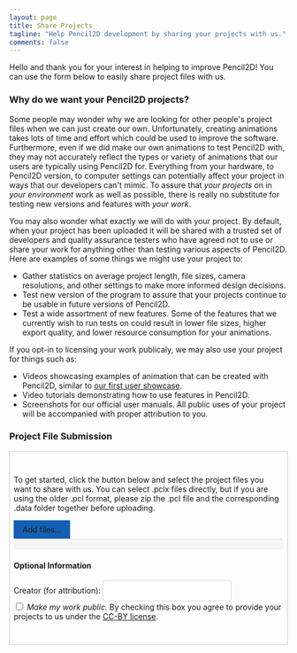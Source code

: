 ```yaml
---
layout: page
title: Share Projects
tagline: "Help Pencil2D development by sharing your projects with us."
comments: false
---
```


<style>
.container {
  border: 1px solid #ccc;
  padding: 2em 0.5em 2em 0.5em;
}

#optional {
  margin-bottom: 1em;
}

#submit {
  display: none;
}

.remove-btn {
  float: right;
  display: inline-block;
}

.btn, .btn:hover {
	background: rgb(20,95,179);
	border-color: rgb(67,128,196);
  padding: 0.5rem 1rem;
}

.success {
  color: #5cb85c;
}

.fail {
  color: #FF0000;
}

input[type=text] {
	display: inline-block;
	width: auto;
	height: calc(1.5em + 0.75rem + 2px);
	padding: 0.375rem 0.75rem;
	font-size: 1rem;
	font-weight: 400;
	line-height: 1.5;
	background-color: #fff;
	background-clip: padding-box;
	border: 1px solid #ced4da;
	border-radius: 0.25rem;
}

.progress {
	height: 20px;
	margin-bottom: 20px;
	overflow: hidden;
	background-color: #f5f5f5;
	border-radius: 4px;
	-webkit-box-shadow: inset 0 1px 2px rgba(0,0,0,.1);
	box-shadow: inset 0 1px 2px rgba(0,0,0,.1);
}

.progress-bar {
  float: left;
  width: 0%;
  height: 100%;
  font-size: @font-size-small;
  line-height: @line-height-computed;
  color: @progress-bar-color;
  text-align: center;
  background-color: @progress-bar-bg;
  .box-shadow(inset 0 -1px 0 rgba(0,0,0,.15));
  .transition(width .6s ease);
}

.progress-bar-success {
	background-color: #5cb85c;
}

.fileinput-button {
	position: relative;
	overflow: hidden;
	display: inline-block;
}

.fileinput-button input {
	position: absolute;
	top: 0;
	right: 0;
	margin: 0;
	opacity: 0;
	-ms-filter: 'alpha(opacity=0)';
	font-size: 200px !important;
	direction: ltr;
	cursor: pointer;
}
</style>

Hello and thank you for your interest in helping to improve Pencil2D! You can use the form below to easily share project files with us.

### Why do we want your Pencil2D projects?

Some people may wonder why we are looking for other people's project files when we can just create our own. Unfortunately, creating animations takes lots of time and effort which could be used to improve the software. Furthermore, even if we did make our own animations to test Pencil2D with, they may not accurately reflect the types or variety of animations that our users are typically using Pencil2D for. Everything from your hardware, to Pencil2D version, to computer settings can potentially affect your project in ways that our developers can't mimic. To assure that *your projects* on in *your environment* work as well as possible, there is really no substitute for testing new versions and features with *your work*.

You may also wonder what exactly we will do with your project. By default, when your project has been uploaded it will be shared with a trusted set of developers and quality assurance testers who have agreed not to use or share your work for anything other than testing various aspects of Pencil2D. Here are examples of some things we might use your project to:
- Gather statistics on average project length, file sizes, camera resolutions, and other settings to make more informed design decisions.
- Test new version of the program to assure that your projects continue to be usable in future versions of Pencil2D.
- Test a wide assortment of new features. Some of the features that we currently wish to run tests on could result in lower file sizes, higher export quality, and lower resource consumption for your animations.

If you opt-in to licensing your work publicaly, we may also use your project for things such as:
- Videos showcasing examples of animation that can be created with Pencil2D, similar to [our first user showcase](https://www.youtube.com/watch?v=aa9PCu_UZpg).
- Video tutorials demonstrating how to use features in Pencil2D.
- Screenshots for our official user manuals.
All public uses of your project will be accompanied with proper attribution to you.

### Project File Submission

<div class="container">
  <p>To get started, click the button below and select the project files you want to share with us. You can select .pclx files directly, but if you are using the older .pcl format, please zip the .pcl file and the corresponding .data folder together before uploading.</p>
  <span class="btn btn-success fileinput-button">
    <span>Add files...</span>
    <!-- The file input field used as target for the file upload widget -->
    <input id="fileupload" type="file" name="files[]" multiple>
  </span>
  <!-- The global progress bar -->
  <div id="progress" class="progress">
    <div class="progress-bar progress-bar-success"></div>
  </div>
  <!-- The container for the uploaded files -->
  <div id="files" class="files"></div>
  <div id="optional">
    <h4>Optional Information</h4>
    <label>Creator (for attribution): <input type="text" id="creator"></label><br />
    <label><input type="checkbox" id="public"> <em>Make my work public.</em> By checking this box you agree to provide your projects to us under the <a href="https://creativecommons.org/licenses/by/4.0/" target="_blank">CC-BY license</a>.</label>
  </div>
  <button id="submit" class="btn">Submit</button>
</div>

<script src="https://ajax.googleapis.com/ajax/libs/jquery/3.2.1/jquery.min.js" integrity="sha384-xBuQ/xzmlsLoJpyjoggmTEz8OWUFM0/RC5BsqQBDX2v5cMvDHcMakNTNrHIW2I5f" crossorigin="anonymous"></script>
 <script src="https://ajax.googleapis.com/ajax/libs/jqueryui/1.12.1/jquery-ui.min.js" integrity="sha384-Dziy8F2VlJQLMShA6FHWNul/veM9bCkRUaLqr199K94ntO5QUrLJBEbYegdSkkqX" crossorigin="anonymous"></script>
<!-- The Iframe Transport is required for browsers without support for XHR file uploads -->
<script src="https://cdnjs.cloudflare.com/ajax/libs/blueimp-file-upload/9.28.0/js/jquery.iframe-transport.min.js" integrity="sha256-64JcdNc4W47Ue2P1/xTqUx2OMXyQZXT4mM9jwstqy8Y=" crossorigin="anonymous"></script>
<!-- The basic File Upload plugin -->
<script src="https://cdnjs.cloudflare.com/ajax/libs/blueimp-file-upload/9.28.0/js/jquery.fileupload.min.js" integrity="sha256-rFUfBX6nxajRE557glMx+ybBdfL9NXf8woMA1M1Tw0w=" crossorigin="anonymous"></script>
<!-- The File Upload processing plugin -->
<script src="https://cdnjs.cloudflare.com/ajax/libs/blueimp-file-upload/9.28.0/js/jquery.fileupload-process.min.js" integrity="sha256-ePcoK5ltgAtj9CuyPsYFB+HOjKLOcpjJJLTANg1ZUCI=" crossorigin="anonymous"></script>
<!-- The File Upload validation plugin -->
<script src="https://cdnjs.cloudflare.com/ajax/libs/blueimp-file-upload/9.28.0/js/jquery.fileupload-validate.min.js" integrity="sha256-c96UMs+q+WrxgiUMpS0QQWEZvJrgmErvOV6T4UsiK/A=" crossorigin="anonymous"></script>

<script>
activeData = null;
allData = [];
$(function () {
    'use strict';
    // Change this to the location of your server-side upload handler:
    var url = 'https://squarechair.net/p2dupload/jQuery-File-Upload/server/php/';
    $('#submit').on('click', function() {
      var $this = $(this);
      if(activeData) {
        activeData.abort();
        $this.text('Upload');
      }
      else {
        $this.text('Cancel');
        activeData = allData[0];
        if(activeData) {
          activeData.submit();
        }
      }
    });
    var removeButton = $('<span>X</span>')
      .addClass('remove-btn')
      .on('click', function () {
        $(this).parent().parent().remove();
        /*var $this = $(this),
            data = $this.data();
        $this
            .off('click')
            .text('Abort')
            .on('click', function () {
                $this.remove();
                data.abort();
            });
        data.submit().always(function () {
            $this.remove();
        });*/
      });
        /*uploadButton = $('<button/>')
            .addClass('btn btn-primary')
            .prop('disabled', true)
            .text('Processing...')
            .on('click', function () {
                var $this = $(this),
                    data = $this.data();
                $this
                    .off('click')
                    .text('Abort')
                    .on('click', function () {
                        $this.remove();
                        data.abort();
                    });
                data.submit().always(function () {
                    $this.remove();
                });
            });*/
    $('#fileupload').fileupload({
        url: url,
        dataType: 'json',
        autoUpload: false,
        acceptFileTypes: /(\.|\/)(pclx|zip)$/i,
        maxFileSize: 2000000000,
        maxChunkSize: 1000000,
        disableImageResize: true
    }).on('fileuploadsubmit', function (e, data) {
      var input = $('#input');
      data.formData = { 'creator': $('#creator').val(), 'public': $('#public').is(':checked') };
    }).on('fileuploadadd', function (e, data) {
        data.context = $('<div/>').appendTo('#files');
        $.each(data.files, function (index, file) {
          allData.push(data);
          var node = $('<p/>').append($('<span/>').text(file.name));
          if (!index) {
            node.append(removeButton.clone(true).data(data));
          }
          node.appendTo(data.context);
        });
        $('#submit').show();
    }).on('fileuploadprocessalways', function (e, data) {
        var index = data.index,
            file = data.files[index],
            node = $(data.context.children()[index]);
        if (file.preview) {
            node
                .prepend('<br>')
                .prepend(file.preview);
        }
        if (file.error) {
            node
                .append('<br>')
                .append($('<div class="fail"/>').text(file.error));
        }
    }).on('fileuploadprogressall', function (e, data) {
        var progress = parseInt(data.loaded / data.total * 100, 10);
        $('#progress .progress-bar').css(
            'width',
            progress + '%'
        );
    }).on('fileuploaddone', function (e, data) {
        $.each(data.result.files, function (index, file) {
            if (file.url) {
                $(data.context.children()[index]).addClass("success");
            } else if (file.error) {
                var error = $('<div/>').text(file.error);
                $(data.context.children()[index]).addClass("fail")
                    .append(error);
            }
        });
        allData.shift();
        activeData = allData[0];
        if(activeData) {
          activeData.submit();
        }
        else {
          $("#submit").hide().text('Submit');
        }
    }).on('fileuploadfail', function (e, data) {
        $.each(data.files, function (index) {
            var error = $('<div/>').text('File upload failed.');
            $(data.context.children()[index]).addClass("fail")
                .append(error);
        });
        allData.shift();
        activeData = null;
        $("#submit").hide().text('Submit');
    }).prop('disabled', !$.support.fileInput)
        .parent().addClass($.support.fileInput ? undefined : 'disabled');
});
</script>
